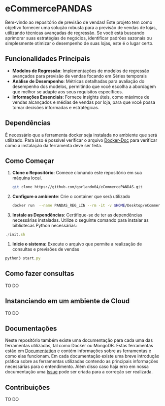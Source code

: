 # eCommercePANDAS

Bem-vindo ao repositório de previsão de vendas! Este projeto tem como objetivo fornecer uma solução robusta para a previsão de vendas de lojas, utilizando técnicas avançadas de regressão. Se você está buscando aprimorar suas estratégias de negócios, identificar padrões sazonais ou simplesmente otimizar o desempenho de suas lojas, este é o lugar certo.

## **Funcionalidades Principais**

- **Modelos de Regressão**: Implementações de modelos de regressão avançados para previsão de vendas focando em Séries temporais
- **Análise de Desempenho**: Métricas detalhadas para avaliação do desempenho dos modelos, permitindo que você escolha a abordagem que melhor se adapte aos seus requisitos específicos.
- **Informações Essenciais**: Fornece insights úteis, como máximos de vendas alcançados e médias de vendas por loja, para que você possa tomar decisões informadas e estratégicas.

## Dependências

É necessário que a ferramenta docker seja instalada no ambiente que será utilizado. Para isso é possível verificar o arquivo [Docker-Doc](https://github.com/gorlando04/eCommercePANDAS/tree/main/Documentation/Docker) para verificar como a instalação da ferramenta deve ser feita.


## **Como Começar**

1. **Clone o Repositório**: Comece clonando este repositório em sua máquina local.
    
    ```bash
    git clone https://github.com/gorlando04/eCommercePANDAS.git
    ```
    
2. ****************************************Configure o ambiente****************************************: Crie o container que será utilizado
    
    ```bash
    docker run  --name PANDAS_REG_LIN --rm -it -v $HOME/Desktop/eCommercePANDAS:/PANDAS -w /PANDAS --shm-size=1g --ulimit memlock=-1 -p 8888:8888 ubuntu
    ```
    
3. **Instale as Dependências**: Certifique-se de ter as dependências necessárias instaladas. Utilize o seguinte comando para instalar as bibliotecas Python necessárias:

```jsx
./init.sh
```

1. ************************************Inicie o sistema:************************************ Execute o arquivo que permite a realização de consultas e previsões de vendas

```jsx
python3 start.py
```

## Como fazer consultas

TO DO

## Instanciando em um ambiente de Cloud

TO DO

## Documentações

Neste repositório também existe uma documentação para cada uma das ferramentas utilizadas, tal como Docker ou MongoDB. Estas ferramentas estão em [Documentation](https://github.com/gorlando04/eCommercePANDAS/tree/main/Documentation) e contém informações sobre as ferramentas e como elas funcionam. Em cada documentação existe uma breve introdução prática sobre as ferramentas utilizadas contendo as principais informações necessárias para o entendimento. Além disso caso haja erro em nossa documentação uma [Issue](https://github.com/gorlando04/eCommercePANDAS/issues) pode ser criada para a correção ser realizada.

## Contribuições

TO DO
